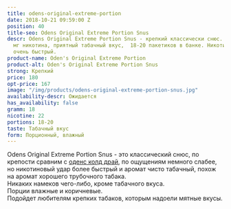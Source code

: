 ```yaml
---
title: odens-original-extreme-portion
date: 2018-10-21 09:59:00 Z
position: 40
title-seo: Odens Original Extreme Portion Snus
descr: Odens Original Extreme Portion Snus - крепкий классически снюс. Содержит 22
  мг никотина, приятный табачный вкус,  18-20 пакетиков в банке. Никотиновый удар
  очень быстрый.
product-name: Oden's Original Extreme Portion
product-alt: Oden's Original Extreme Portion Snus
strong: Крепкий
price: 180
opt-price: 167
image: "/img/products/odens-original-extreme-portion-snus.jpg"
availability-descr: Ожидается
has_availability: false
gramm: 18
nicotine: 22
portions: 18-20
taste: Табачный вкус
form: Порционный, влажный
---
```


Odens Original Extreme Portion Snus - это классический снюс, по крепости сравним с [оденс колд драй](/odens-cold-dry), по ощущениям немного слабее, но никотиновый удар более быстрый и аромат чисто табачный, похож на аромат хорошего трубочного табака.<br>
Никаких намеков чего-либо, кроме табачного вкуса.<br>
Порции влажные и коричневые.<br>
Подойдет любителям крепких табаков, которым надоели мятные вкусы.